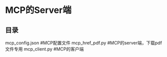 # MCP的Server端


## 目录
mcp_config.json   #MCP配置文件
mcp_href_pdf.py   #MCP的server端，下载pdf文件专用
mcp_client.py     #MCP的客户端
